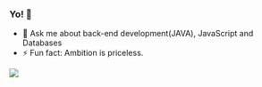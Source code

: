 ### Yo! 👋
- 💬 Ask me about back-end development(JAVA), JavaScript and Databases
- ⚡ Fun fact: Ambition is priceless.

![](https://github-readme-stats.vercel.app/api?username=nelsonkimaiga&show_icons=true&title_color=fff&icon_color=79ff97&text_color=9f9f9f&bg_color=151515)
